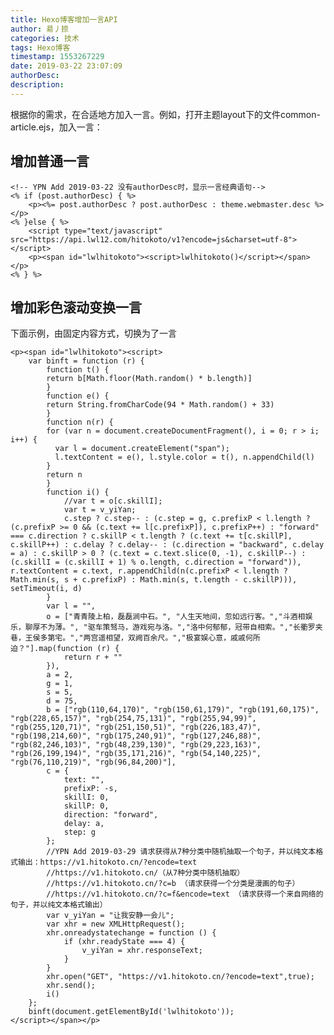```yaml
---
title: Hexo博客增加一言API
author: 昜丿捺
categories: 技术
tags: Hexo博客
timestamp: 1553267229
date: 2019-03-22 23:07:09
authorDesc:
description:
---
```

根据你的需求，在合适地方加入一言。例如，打开主题layout下的文件common-article.ejs，加入一言：
## 增加普通一言


	<!-- YPN Add 2019-03-22 没有authorDesc时，显示一言经典语句-->
	<% if (post.authorDesc) { %>
		<p><%= post.authorDesc ? post.authorDesc : theme.webmaster.desc %></p>
	<% }else { %>
		<script type="text/javascript" src="https://api.lwl12.com/hitokoto/v1?encode=js&charset=utf-8"></script>
		<p><span id="lwlhitokoto"><script>lwlhitokoto()</script></span></p>
	<% } %>
	
## 增加彩色滚动变换一言
下面示例，由固定内容方式，切换为了一言

	<p><span id="lwlhitokoto"><script>
		var binft = function (r) {
			function t() {
			return b[Math.floor(Math.random() * b.length)]
			}  
			function e() {
			return String.fromCharCode(94 * Math.random() + 33)
			}
			function n(r) {
			for (var n = document.createDocumentFragment(), i = 0; r > i; i++) {
			  var l = document.createElement("span");
			  l.textContent = e(), l.style.color = t(), n.appendChild(l)
			}
			return n
			}
			function i() {
				//var t = o[c.skillI];
				var t = v_yiYan;
				c.step ? c.step-- : (c.step = g, c.prefixP < l.length ? (c.prefixP >= 0 && (c.text += l[c.prefixP]), c.prefixP++) : "forward" === c.direction ? c.skillP < t.length ? (c.text += t[c.skillP], c.skillP++) : c.delay ? c.delay-- : (c.direction = "backward", c.delay = a) : c.skillP > 0 ? (c.text = c.text.slice(0, -1), c.skillP--) : (c.skillI = (c.skillI + 1) % o.length, c.direction = "forward")), r.textContent = c.text, r.appendChild(n(c.prefixP < l.length ? Math.min(s, s + c.prefixP) : Math.min(s, t.length - c.skillP))), setTimeout(i, d)
			}
			var l = "",
			o = ["青青陵上柏，磊磊涧中石。", "人生天地间，忽如远行客。","斗酒相娱乐，聊厚不为薄。", "驱车策驽马，游戏宛与洛。","洛中何郁郁，冠带自相索。","长衢罗夹巷，王侯多第宅。","两宫遥相望，双阙百余尺。","极宴娱心意，戚戚何所迫？"].map(function (r) {
				return r + ""
			}),
			a = 2,
			g = 1,
			s = 5,
			d = 75,
			b = ["rgb(110,64,170)", "rgb(150,61,179)", "rgb(191,60,175)", "rgb(228,65,157)", "rgb(254,75,131)", "rgb(255,94,99)", "rgb(255,120,71)", "rgb(251,150,51)", "rgb(226,183,47)", "rgb(198,214,60)", "rgb(175,240,91)", "rgb(127,246,88)", "rgb(82,246,103)", "rgb(48,239,130)", "rgb(29,223,163)", "rgb(26,199,194)", "rgb(35,171,216)", "rgb(54,140,225)", "rgb(76,110,219)", "rgb(96,84,200)"],
			c = {
				text: "",
				prefixP: -s,
				skillI: 0,
				skillP: 0,
				direction: "forward",
				delay: a,
				step: g
			};	  
			//YPN Add 2019-03-29 请求获得从7种分类中随机抽取一个句子，并以纯文本格式输出：https://v1.hitokoto.cn/?encode=text
			//https://v1.hitokoto.cn/（从7种分类中随机抽取）
			//https://v1.hitokoto.cn/?c=b （请求获得一个分类是漫画的句子）
			//https://v1.hitokoto.cn/?c=f&encode=text （请求获得一个来自网络的句子，并以纯文本格式输出）
			var v_yiYan = "让我安静一会儿";
			var xhr = new XMLHttpRequest();
			xhr.onreadystatechange = function () {
				if (xhr.readyState === 4) {
					v_yiYan = xhr.responseText;
				}
			}
			xhr.open("GET", "https://v1.hitokoto.cn/?encode=text",true);
			xhr.send();
			i()
		};
		binft(document.getElementById('lwlhitokoto'));
	</script></span></p>